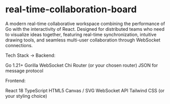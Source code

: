 # real-time-collaboration-board
A modern real-time collaborative workspace combining the performance of Go with the interactivity of React. Designed for distributed teams who need to visualize ideas together, featuring real-time synchronization, intuitive drawing tools, and seamless multi-user collaboration through WebSocket connections.

Tech Stack ->
Backend:

Go 1.21+
Gorilla WebSocket
Chi Router (or your chosen router)
JSON for message protocol

Frontend:

React 18
TypeScript
HTML5 Canvas / SVG
WebSocket API
Tailwind CSS (or your styling choice)
